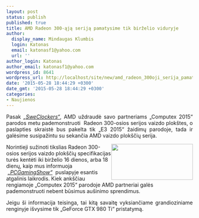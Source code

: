 ```yaml
---
layout: post
status: publish
published: true
title: AMD Radeon 300-ąją seriją pamatysime tik birželio viduryje
author:
  display_name: Mindaugas Klumbis
  login: Katonas
  email: katonasf1@yahoo.com
  url: ''
author_login: Katonas
author_email: katonasf1@yahoo.com
wordpress_id: 8641
wordpress_url: http://localhost/site/new/amd_radeon_300oji_serija_pamatysime_tik_birzelio_viduryje/
date: '2015-05-28 18:44:29 +0300'
date_gmt: '2015-05-28 18:44:29 +0300'
categories:
- Naujienos
---
```

<p style="text-align: justify;">
	Pasak <em><a href="http://www.sweclockers.com/nyhet/20573-amd-radeon-300-serien-slapps-den-16-juni">&bdquo;SweClockers&ldquo;</a></em>, AMD uždraudė savo partneriams &bdquo;Computex 2015&ldquo; parodos metu pademonstruoti&nbsp; Radeon 300-osios serijos vaizdo plok&scaron;tes, o paslapties skraistė bus pakelta tik &bdquo;E3 2015&ldquo; žaidimų parodoje, tada ir galėsime susipažintu su sekančia AMD vaizdo plok&scaron;čių serija.</p>
<p style="text-align: justify;">
	<a href="http://technews.lt/userfiles/E3 countdown.JPG"><img alt="" src="http://technews.lt/userfiles/E3 countdown.JPG" style="width: 220px; height: 97px; float: right;" /></a></p>
<p>
	Norintieji sužinoti tikslias Radeon 300-osios serijos vaizdo plok&scaron;čių specifikacijas turės kentėti iki birželio 16 dienos, arba 18 dienų, kaip mus informuoja &nbsp;<em><a href="http://www.pcgamingshow.com">&bdquo;PCGamingShow&ldquo;</a></em>&nbsp; puslapyje esantis atgalinis laikrodis. Kiek ank&scaron;čiau rengiamoje &bdquo;Computex 2015&ldquo; parodoje AMD partneriai galės pademonstruoti nebent būsimus au&scaron;inimo sprendimus.</p>
<p style="text-align: justify;">
	Jeigu &scaron;i informacija teisinga, tai kitą savaitę vyksiančiame grandioziniame renginyje i&scaron;vysime tik &bdquo;GeForce GTX 980 Ti&ldquo; pristatymą.</p>
